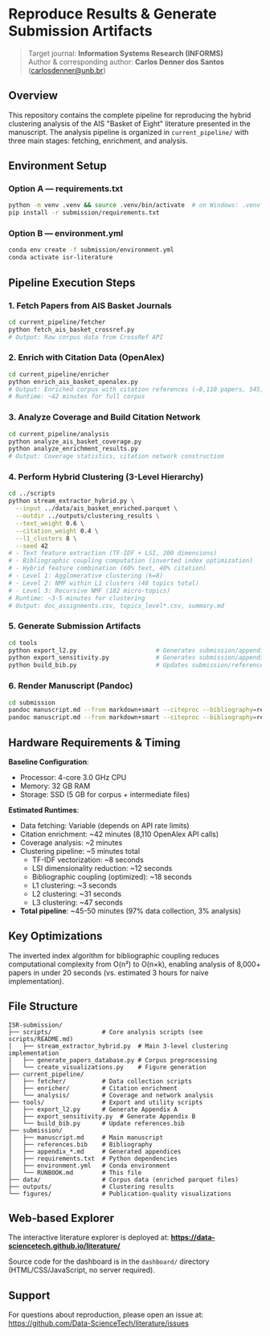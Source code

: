 # Reproduce Results & Generate Submission Artifacts

> Target journal: **Information Systems Research (INFORMS)**  
> Author & corresponding author: **Carlos Denner dos Santos** (carlosdenner@unb.br)

## Overview

This repository contains the complete pipeline for reproducing the hybrid clustering analysis of the AIS "Basket of Eight" literature presented in the manuscript. The analysis pipeline is organized in `current_pipeline/` with three main stages: fetching, enrichment, and analysis.

## Environment Setup

### Option A — requirements.txt
```bash
python -m venv .venv && source .venv/bin/activate  # on Windows: .venv\Scripts\activate
pip install -r submission/requirements.txt
```

### Option B — environment.yml
```bash
conda env create -f submission/environment.yml
conda activate isr-literature
```

## Pipeline Execution Steps

### 1. Fetch Papers from AIS Basket Journals
```bash
cd current_pipeline/fetcher
python fetch_ais_basket_crossref.py
# Output: Raw corpus data from CrossRef API
```

### 2. Enrich with Citation Data (OpenAlex)
```bash
cd current_pipeline/enricher
python enrich_ais_basket_openalex.py
# Output: Enriched corpus with citation references (~8,110 papers, 545,865 citations)
# Runtime: ~42 minutes for full corpus
```

### 3. Analyze Coverage and Build Citation Network
```bash
cd current_pipeline/analysis
python analyze_ais_basket_coverage.py
python analyze_enrichment_results.py
# Output: Coverage statistics, citation network construction
```

### 4. Perform Hybrid Clustering (3-Level Hierarchy)
```bash
cd ../scripts
python stream_extractor_hybrid.py \
  --input ../data/ais_basket_enriched.parquet \
  --outdir ../outputs/clustering_results \
  --text_weight 0.6 \
  --citation_weight 0.4 \
  --l1_clusters 8 \
  --seed 42
# - Text feature extraction (TF-IDF + LSI, 200 dimensions)
# - Bibliographic coupling computation (inverted index optimization)
# - Hybrid feature combination (60% text, 40% citation)
# - Level 1: Agglomerative clustering (k=8)
# - Level 2: NMF within L1 clusters (48 topics total)
# - Level 3: Recursive NMF (182 micro-topics)
# Runtime: ~3-5 minutes for clustering
# Output: doc_assignments.csv, topics_level*.csv, summary.md
```

### 5. Generate Submission Artifacts
```bash
cd tools
python export_l2.py                      # Generates submission/appendix_A_L2.md
python export_sensitivity.py             # Generates submission/appendix_B_sensitivity.md
python build_bib.py                      # Updates submission/references.bib
```

### 6. Render Manuscript (Pandoc)
```bash
cd submission
pandoc manuscript.md --from markdown+smart --citeproc --bibliography=references.bib -o manuscript.docx
pandoc manuscript.md --from markdown+smart --citeproc --bibliography=references.bib -o manuscript.pdf
```

## Hardware Requirements & Timing

**Baseline Configuration**:
- Processor: 4-core 3.0 GHz CPU
- Memory: 32 GB RAM
- Storage: SSD (5 GB for corpus + intermediate files)

**Estimated Runtimes**:
- Data fetching: Variable (depends on API rate limits)
- Citation enrichment: ~42 minutes (8,110 OpenAlex API calls)
- Coverage analysis: ~2 minutes
- Clustering pipeline: ~5 minutes total
  - TF-IDF vectorization: ~8 seconds
  - LSI dimensionality reduction: ~12 seconds
  - Bibliographic coupling (optimized): ~18 seconds
  - L1 clustering: ~3 seconds
  - L2 clustering: ~31 seconds
  - L3 clustering: ~47 seconds
- **Total pipeline**: ~45-50 minutes (97% data collection, 3% analysis)

## Key Optimizations

The inverted index algorithm for bibliographic coupling reduces computational complexity from O(n²) to O(n×k), enabling analysis of 8,000+ papers in under 20 seconds (vs. estimated 3 hours for naive implementation).

## File Structure

```
ISR-submission/
├── scripts/              # Core analysis scripts (see scripts/README.md)
│   ├── stream_extractor_hybrid.py  # Main 3-level clustering implementation
│   ├── generate_papers_database.py # Corpus preprocessing
│   └── create_visualizations.py    # Figure generation
├── current_pipeline/
│   ├── fetcher/          # Data collection scripts
│   ├── enricher/         # Citation enrichment
│   └── analysis/         # Coverage and network analysis
├── tools/                # Export and utility scripts
│   ├── export_l2.py      # Generate Appendix A
│   ├── export_sensitivity.py  # Generate Appendix B
│   └── build_bib.py      # Update references.bib
├── submission/
│   ├── manuscript.md     # Main manuscript
│   ├── references.bib    # Bibliography
│   ├── appendix_*.md     # Generated appendices
│   ├── requirements.txt  # Python dependencies
│   ├── environment.yml   # Conda environment
│   └── RUNBOOK.md        # This file
├── data/                 # Corpus data (enriched parquet files)
├── outputs/              # Clustering results
└── figures/              # Publication-quality visualizations
```

## Web-based Explorer

The interactive literature explorer is deployed at:
**https://data-sciencetech.github.io/literature/**

Source code for the dashboard is in the `dashboard/` directory (HTML/CSS/JavaScript, no server required).

## Support

For questions about reproduction, please open an issue at:
https://github.com/Data-ScienceTech/literature/issues
